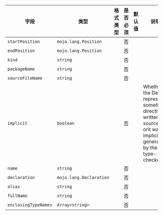 | 字段 | 类型 | 格式类型 | 是否必须 | 默认值 | 说明 |
|---|---|---|---|---|---|
| `startPosition` | `mojo.lang.Position` |  | 否 |  |
| `endPosition` | `mojo.lang.Position` |  | 否 |  |
| `kind` | `string` |  | 否 |  |
| `packageName` | `string` |  | 否 |  |
| `sourceFileName` | `string` |  | 否 |  |
| `implicit` | `boolean` |  | 否 |  | Whether the Decl represents something directly written in source orit was implicitly generated by the type-checker. |
| `name` | `string` |  | 否 |  |
| `declaration` | `mojo.lang.Declaration` |  | 否 |  |
| `alias` | `string` |  | 否 |  |
| `fullName` | `string` |  | 否 |  |
| `enclosingTypeNames` | `Array<string>` |  | 否 |  |
